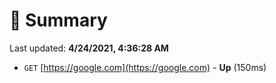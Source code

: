 # 📖 Summary
Last updated: **4/24/2021, 4:36:28 AM**

- `GET` [https://google.com](https://google.com) - **Up** (150ms)
